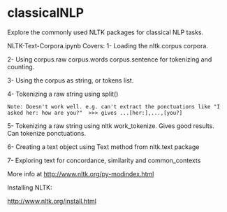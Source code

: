 # classicalNLP
Explore the commonly used NLTK packages for classical NLP tasks.


NLTK-Text-Corpora.ipynb
Covers:
1- Loading the nltk.corpus corpora.

2- Using corpus.raw corpus.words corpus.sentence for tokenizing and counting.

3- Using the corpus as string, or tokens list.

4- Tokenizing a raw string using split()

	Note: Doesn't work well. e.g. can't extract the ponctuations like "I asked her: how are you?"  >>> gives ...[her:],...,[you?]
	
5- Tokenizing a raw string using nltk work_tokenize. Gives good results. Can tokenize ponctuations.

6- Creating a text object using Text method from nltk.text package

7- Exploring text for concordance, similarity and common_contexts


More info at http://www.nltk.org/py-modindex.html

Installing NLTK:

http://www.nltk.org/install.html
